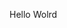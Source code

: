 Hello Wolrd

















































































































































































































































































































































































































































































































































































































































































































































































































































































































































































































































































































































































































































































































































































































































































































































































































































































































































































































































































































































































































































































































































































































































































































































































































































































































































































































































































































































































































































































































































































































































































































































































































































































































































































































































































































































































































































































































































































































































































































































































































































































































































































































































































































































































































































































































































































































































































































































































































































































































































































































































































































































































































































































































































































































































































